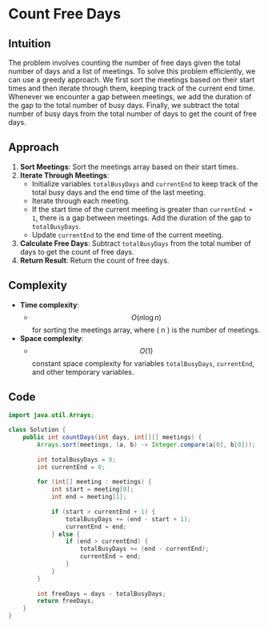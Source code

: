 # Count Free Days

## Intuition
The problem involves counting the number of free days given the total number of days and a list of meetings. To solve this problem efficiently, we can use a greedy approach. We first sort the meetings based on their start times and then iterate through them, keeping track of the current end time. Whenever we encounter a gap between meetings, we add the duration of the gap to the total number of busy days. Finally, we subtract the total number of busy days from the total number of days to get the count of free days.

## Approach
1. **Sort Meetings**: Sort the meetings array based on their start times.
2. **Iterate Through Meetings**:
   - Initialize variables `totalBusyDays` and `currentEnd` to keep track of the total busy days and the end time of the last meeting.
   - Iterate through each meeting.
   - If the start time of the current meeting is greater than `currentEnd + 1`, there is a gap between meetings. Add the duration of the gap to `totalBusyDays`.
   - Update `currentEnd` to the end time of the current meeting.
3. **Calculate Free Days**: Subtract `totalBusyDays` from the total number of days to get the count of free days.
4. **Return Result**: Return the count of free days.

## Complexity
- **Time complexity**:
  - $$O(n \log n)$$ for sorting the meetings array, where \( n \) is the number of meetings.
- **Space complexity**:
  - $$O(1)$$ constant space complexity for variables `totalBusyDays`, `currentEnd`, and other temporary variables.
  
## Code
```java
import java.util.Arrays;

class Solution {
    public int countDays(int days, int[][] meetings) {
        Arrays.sort(meetings, (a, b) -> Integer.compare(a[0], b[0]));
        
        int totalBusyDays = 0;
        int currentEnd = 0;
        
        for (int[] meeting : meetings) {
            int start = meeting[0];
            int end = meeting[1];
            
            if (start > currentEnd + 1) {
                totalBusyDays += (end - start + 1);
                currentEnd = end;
            } else {
                if (end > currentEnd) {
                    totalBusyDays += (end - currentEnd);
                    currentEnd = end;
                }
            }
        }
        
        int freeDays = days - totalBusyDays;
        return freeDays;
    }
}
